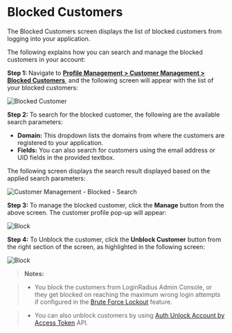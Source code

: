 # Blocked Customers

The Blocked Customers screen displays the list of blocked customers from logging into your application.

The following explains how you can search and manage the blocked customers in your account:

**Step 1:** Navigate to <a href = https://adminconsole.loginradius.com/profile-management/customer-management/blocked-customers target=_blank>**Profile Management > Customer Management > Blocked Customers**</a>, and the following screen will appear with the list of your blocked customers:

![Blocked Customer](https://apidocs.lrcontent.com/images/blc-1_21099883976661b64e31be32.16089046.png "Blocked Customer")

**Step 2:** To search for the blocked customer, the following are the available search parameters:

- **Domain:** This dropdown lists the domains from where the customers are registered to your application.
- **Fields:** You can also search for customers using the email address or UID fields in the provided textbox.

The following screen displays the search result displayed based on the applied search parameters:

![Customer Management - Blocked - Search](https://apidocs.lrcontent.com/images/blc-2_19495722536661b7faee0575.47755827.png "Customer Management - Blocked - Search")

**Step 3:** To manage the blocked customer, click the **Manage** button from the above screen. The customer profile pop-up will appear:

![Block](https://apidocs.lrcontent.com/images/Customer-Management-LoginRadius-User-Dashboardunblock_42026222745e6e08c2.30688142.png "Block")

**Step 4:** To Unblock the customer, click the **Unblock Customer** button from the right section of the screen, as highlighted in the following screen:

![Block](https://apidocs.lrcontent.com/images/Customer-Management-LoginRadius-User-Dashboardunblock_42026222745e6e08c2.30688142.png "Block")

> **Notes:**

> - You block the customers from LoginRadius Admin Console, or they get blocked on reaching the maximum wrong login attempts if configured in the [Brute Force Lockout](/authentication/concepts/customer-security/) feature.

> - You can also unblock customers by using [Auth Unlock Account by Access Token](/api/v2/customer-identity-api/authentication/auth-unlock-account-by-access-token/) API.
